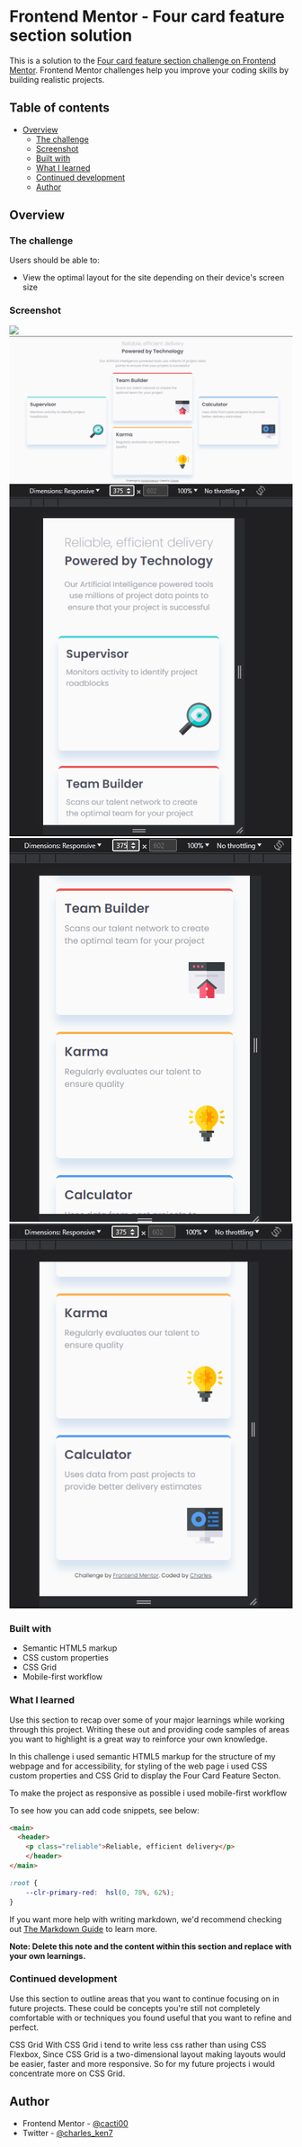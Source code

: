 # Frontend Mentor - Four card feature section solution

This is a solution to the [Four card feature section challenge on Frontend Mentor](https://www.frontendmentor.io/challenges/four-card-feature-section-weK1eFYK). Frontend Mentor challenges help you improve your coding skills by building realistic projects. 

## Table of contents

- [Overview](#overview)
  - [The challenge](#the-challenge)
  - [Screenshot](#screenshot)
  - [Built with](#built-with)
  - [What I learned](#what-i-learned)
  - [Continued development](#continued-development)
  - [Author](#author)



## Overview

### The challenge

Users should be able to:

- View the optimal layout for the site depending on their device's screen size

### Screenshot

![](./screenshot.jpg)
![Alt text](<Screenshot (188)-1.png>)
![Alt text](<Screenshot (189).png>) 
![Alt text](<Screenshot (190).png>) 
![Alt text](<Screenshot (191).png>)




### Built with

- Semantic HTML5 markup
- CSS custom properties
- CSS Grid
- Mobile-first workflow



### What I learned

Use this section to recap over some of your major learnings while working through this project. Writing these out and providing code samples of areas you want to highlight is a great way to reinforce your own knowledge.

In this challenge i used semantic HTML5 markup for the structure of my webpage and for accessibility, for styling of the
web page i used CSS custom properties and CSS Grid to display the Four Card Feature Secton.

To make the project as responsive as possible i used mobile-first workflow 

To see how you can add code snippets, see below:

```html
<main>
  <header>
    <p class="reliable">Reliable, efficient delivery</p>
    </header>
</main>
```
```css
:root {
    --clr-primary-red:  hsl(0, 78%, 62%);
}
```


If you want more help with writing markdown, we'd recommend checking out [The Markdown Guide](https://www.markdownguide.org/) to learn more.

**Note: Delete this note and the content within this section and replace with your own learnings.**

### Continued development

Use this section to outline areas that you want to continue focusing on in future projects. These could be concepts you're still not completely comfortable with or techniques you found useful that you want to refine and perfect.

CSS Grid
With CSS Grid i tend to write less css rather than using CSS Flexbox,
Since CSS Grid is a two-dimensional layout making layouts would be easier, faster and more responsive.
So for my future projects i would concentrate more on CSS Grid.



## Author
- Frontend Mentor - [@cacti00](https://www.frontendmentor.io/profile/cacti00)
- Twitter - [@charles_ken7](https://www.twitter.com/charles_ken7)



